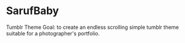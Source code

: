 # SarufBaby
Tumblr Theme
Goal: to create an endless scrolling simple tumblr theme suitable for a photographer's portfolio.

